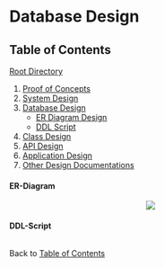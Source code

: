 # Database Design


## Table of Contents
[Root Directory](https://github.com/mmitar/capstone)
1. [Proof of Concepts](https://github.com/mmitar/capstone/tree/master/_Proof%20of%20Concept)	
2. [System Design](https://github.com/mmitar/capstone/tree/master/_System%20Design)
3. [Database Design](https://github.com/mmitar/capstone/tree/master/_Database%20Design)	
	* [ER Diagram Design](#ER-Diagram)
	* [DDL Script](#DDL-Script)
4. [Class Design](https://github.com/mmitar/capstone/tree/master/_Class%20Design)	
5. [API Design](https://github.com/mmitar/capstone/tree/master/_API%20Design)
6. [Application Design](https://github.com/mmitar/capstone/tree/master/_Application%20Design)
7. [Other Design Documentations](https://github.com/mmitar/capstone/tree/master/_Other)

#### ER-Diagram
<p align="center"><img src="https://github.com/mmitar/capstone/blob/master/_Database%20Design/ER.png"/></p>

#### DDL-Script
<p align="center"><img src=""/></p

Back to [Table of Contents](#Table-of-Contents)
